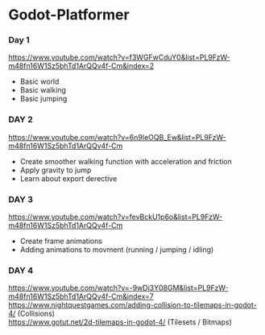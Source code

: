 # Godot-Platformer
### Day 1
https://www.youtube.com/watch?v=f3WGFwCduY0&list=PL9FzW-m48fn16W1Sz5bhTd1ArQQv4f-Cm&index=2
 - Basic world
 - Basic walking
 - Basic jumping

### DAY 2
https://www.youtube.com/watch?v=6n9IeOQB_Ew&list=PL9FzW-m48fn16W1Sz5bhTd1ArQQv4f-Cm
 - Create smoother walking function with acceleration and friction
 - Apply gravity to jump
 - Learn about export derective

### DAY 3
https://www.youtube.com/watch?v=fevBckU1p6o&list=PL9FzW-m48fn16W1Sz5bhTd1ArQQv4f-Cm
 - Create frame animations
 - Adding animations to movment (running / jumping / idling)

### DAY 4
https://www.youtube.com/watch?v=-9wDi3Y08GM&list=PL9FzW-m48fn16W1Sz5bhTd1ArQQv4f-Cm&index=7
<br/> https://www.nightquestgames.com/adding-collision-to-tilemaps-in-godot-4/ (Collisions)
<br/> https://www.gotut.net/2d-tilemaps-in-godot-4/ (Tilesets / Bitmaps)

